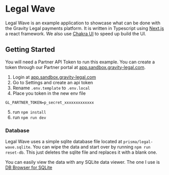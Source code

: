 # Legal Wave

Legal Wave is an example application to showcase what can be done with the Gravity Legal payments platform. It is written in Typescript using [Next.js](https://nextjs.org/) a react framework. We also use [Chakra UI](https://chakra-ui.com/) to speed up build the UI.

## Getting Started

You will need a Partner API Token to run this example. You can create a token through our Partner portal at [app.sandbox.gravity-legal.com](https://app.sandbox.gravity-legal.com).

1. Login at [app.sandbox.gravity-legal.com](https://app.sandbox.gravity-legal.com)
2. Go to Settings and create an api token
3. Rename `.env.template` to `.env.local`
4. Place you token in the new env file

```
GL_PARTNER_TOKEN=p_secret_xxxxxxxxxxxxx
```

5. run `npm install`
6. run `npm run dev`

### Database

Legal Wave uses a simple sqlite database file located at `prisma/legal-wave.sqlite`. You can wipe the data and start over by running `npm run reset-db`. This just deletes the sqlite file and replaces it with a blank one.

You can easily view the data with any SQLite data viewer. The one I use is [DB Browser for SQLite](https://sqlitebrowser.org/)
